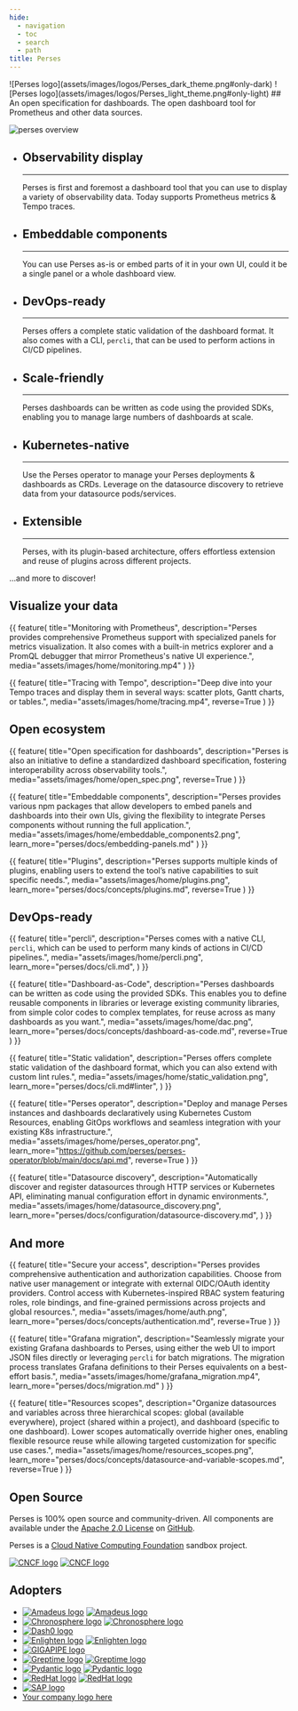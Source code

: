 ```yaml
---
hide:
  - navigation
  - toc
  - search
  - path
title: Perses
---
```


<!-- below css is required to remove the empty header that is generated automatically by mkdocs ref: https://github.com/squidfunk/mkdocs-material/issues/2163#issuecomment-2109733111-->
<style>
.md-content .md-typeset h1 {
      display: none;
  }
</style>

<div class="centered image" markdown>
![Perses logo](assets/images/logos/Perses_dark_theme.png#only-dark) ![Perses logo](assets/images/logos/Perses_light_theme.png#only-light)
## An open specification for dashboards. The open dashboard tool for Prometheus and other data sources.
</div>

![perses overview](assets/images/home/perses_overview.gif)

<div class="grid cards" markdown>

-   ## Observability display
    ---
    Perses is first and foremost a dashboard tool that you can use to display a variety of observability data. Today supports Prometheus metrics & Tempo traces.

-   ## Embeddable components
    ---
    You can use Perses as-is or embed parts of it in your own UI, could it be a single panel or a whole dashboard view.

-   ## DevOps-ready
    ---
    Perses offers a complete static validation of the dashboard format. It also comes with a CLI, `percli`, that can be used to perform actions in CI/CD pipelines.

-   ## Scale-friendly
    ---
    Perses dashboards can be written as code using the provided SDKs, enabling you to manage large numbers of dashboards at scale.

-   ## Kubernetes-native
    ---
    Use the Perses operator to manage your Perses deployments & dashboards as CRDs. Leverage on the datasource discovery to retrieve data from your datasource pods/services.

-   ## Extensible
    ---
    Perses, with its plugin-based architecture, offers effortless extension and reuse of plugins across different projects.

</div>

...and more to discover!

<div class="features-showcase-wrapper" markdown>

## Visualize your data

{{ feature(
    title="Monitoring with Prometheus",
    description="Perses provides comprehensive Prometheus support with specialized panels for metrics visualization. It also comes with a built-in metrics explorer and a PromQL debugger that mirror Prometheus's native UI experience.",
    media="assets/images/home/monitoring.mp4"
) }}

{{ feature(
    title="Tracing with Tempo",
    description="Deep dive into your Tempo traces and display them in several ways: scatter plots, Gantt charts, or tables.",
    media="assets/images/home/tracing.mp4",
    reverse=True
) }}

## Open ecosystem

{{ feature(
    title="Open specification for dashboards",
    description="Perses is also an initiative to define a standardized dashboard specification, fostering interoperability across observability tools.",
    media="assets/images/home/open_spec.png",
    reverse=True
) }}

{{ feature(
    title="Embeddable components",
    description="Perses provides various npm packages that allow developers to embed panels and dashboards into their own UIs, giving the flexibility to integrate Perses components without running the full application.",
    media="assets/images/home/embeddable_components2.png",
    learn_more="perses/docs/embedding-panels.md"
) }}

{{ feature(
    title="Plugins",
    description="Perses supports multiple kinds of plugins, enabling users to extend the tool’s native capabilities to suit specific needs.",
    media="assets/images/home/plugins.png",
    learn_more="perses/docs/concepts/plugins.md",
    reverse=True
) }}

## DevOps-ready

{{ feature(
    title="percli",
    description="Perses comes with a native CLI, `percli`, which can be used to perform many kinds of actions in CI/CD pipelines.",
    media="assets/images/home/percli.png",
    learn_more="perses/docs/cli.md",
) }}

{{ feature(
    title="Dashboard-as-Code",
    description="Perses dashboards can be written as code using the provided SDKs. This enables you to define reusable components in libraries or leverage existing community libraries, from simple color codes to complex templates, for reuse across as many dashboards as you want.",
    media="assets/images/home/dac.png",
    learn_more="perses/docs/concepts/dashboard-as-code.md",
    reverse=True
) }}

{{ feature(
    title="Static validation",
    description="Perses offers complete static validation of the dashboard format, which you can also extend with custom lint rules.",
    media="assets/images/home/static_validation.png",
    learn_more="perses/docs/cli.md#linter",
) }}

{{ feature(
    title="Perses operator",
    description="Deploy and manage Perses instances and dashboards declaratively using Kubernetes Custom Resources, enabling GitOps workflows and seamless integration with your existing K8s infrastructure.",
    media="assets/images/home/perses_operator.png",
    learn_more="https://github.com/perses/perses-operator/blob/main/docs/api.md",
    reverse=True
) }}

{{ feature(
    title="Datasource discovery",
    description="Automatically discover and register datasources through HTTP services or Kubernetes API, eliminating manual configuration effort in dynamic environments.",
    media="assets/images/home/datasource_discovery.png",
    learn_more="perses/docs/configuration/datasource-discovery.md",
) }}

## And more

{{ feature(
    title="Secure your access",
    description="Perses provides comprehensive authentication and authorization capabilities. Choose from native user management or integrate with external OIDC/OAuth identity providers. Control access with Kubernetes-inspired RBAC system featuring roles, role bindings, and fine-grained permissions across projects and global resources.",
    media="assets/images/home/auth.png",
    learn_more="perses/docs/concepts/authentication.md",
    reverse=True
) }}

{{ feature(
    title="Grafana migration",
    description="Seamlessly migrate your existing Grafana dashboards to Perses, using either the web UI to import JSON files directly or leveraging `percli` for batch migrations. The migration process translates Grafana definitions to their Perses equivalents on a best-effort basis.",
    media="assets/images/home/grafana_migration.mp4",
    learn_more="perses/docs/migration.md"
) }}

{{ feature(
    title="Resources scopes",
    description="Organize datasources and variables across three hierarchical scopes: global (available everywhere), project (shared within a project), and dashboard (specific to one dashboard). Lower scopes automatically override higher ones, enabling flexible resource reuse while allowing targeted customization for specific use cases.",
    media="assets/images/home/resources_scopes.png",
    learn_more="perses/docs/concepts/datasource-and-variable-scopes.md",
    reverse=True
) }}

</div>

<!-- Add more features as needed, alternating image and text order for each block -->
<div class="centered" markdown>

## Open Source

Perses is 100% open source and community-driven. All components are available under
the [Apache 2.0 License](http://www.apache.org/licenses/LICENSE-2.0) on [GitHub](https://github.com/perses).

Perses is a [Cloud Native Computing Foundation](https://cncf.io) sandbox project.

[![CNCF logo](assets/images/logos/CNCF_dark_theme.png#only-dark)](https://cncf.io) [![CNCF logo](assets/images/logos/CNCF_light_theme.png#only-light)](https://cncf.io)

</div>

<div class="centered" markdown>

## Adopters

</div>

<div class="grid cards image-grid" markdown>

- [![Amadeus logo](assets/images/logos/Amadeus_dark_theme.png#only-dark)](https://amadeus.com) [![Amadeus logo](assets/images/logos/Amadeus_light_theme.png#only-light)](https://amadeus.com)
- [![Chronosphere logo](assets/images/logos/Chronosphere_dark_theme.svg#only-dark)](https://chronosphere.io/) [![Chronosphere logo](assets/images/logos/Chronosphere_light_theme.svg#only-light)](https://chronosphere.io/)
- [![Dash0 logo](assets/images/logos/Dash0.svg)](https://www.dash0.com/)
- [![Enlighten logo](assets/images/logos/Enlighten_dark_theme.png#only-dark)](https://enlighten.com) [![Enlighten logo](assets/images/logos/Enlighten_light_theme.png#only-light)](https://enlighten.com)
- [![GIGAPIPE logo](assets/images/logos/Gigapipe.svg)](https://gigapipe.com)
- [![Greptime logo](assets/images/logos/Greptime_dark_theme.svg#only-dark)](https://greptime.com/) [![Greptime logo](assets/images/logos/Greptime_light_theme.svg#only-light)](https://greptime.com/)
- [![Pydantic logo](assets/images/logos/Pydantic_dark_theme.png#only-dark)](https://pydantic.dev/) [![Pydantic logo](assets/images/logos/Pydantic_light_theme.png#only-light)](https://pydantic.dev/)
- [![RedHat logo](assets/images/logos/RedHat_dark_theme.png#only-dark)](https://www.redhat.com) [![RedHat logo](assets/images/logos/RedHat_light_theme.png#only-light)](https://www.redhat.com)
- [![SAP logo](assets/images/logos/SAP.svg)](https://www.sap.com)
- [Your company logo here](./adopters.md)

</div>
